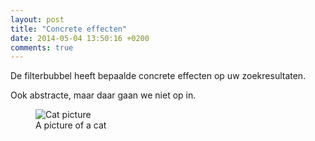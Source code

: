 ```yaml
---
layout: post
title: "Concrete effecten"
date: 2014-05-04 13:50:16 +0200
comments: true
---
```

De filterbubbel heeft bepaalde concrete effecten op uw zoekresultaten.
<!-- more -->
Ook abstracte, maar daar gaan we niet op in.

<figure>
	<img src='http://placekitten.com/890/280' alt='Cat picture' />
	<figcaption>A picture of a cat</figcaption>
</figure>
